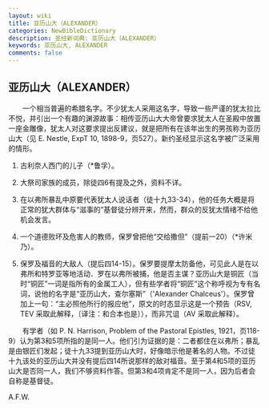 ```yaml
---
layout: wiki
title: 亚历山大（ALEXANDER）
categories: NewBibleDictionary
description: 圣经新词典: 亚历山大（ALEXANDER）
keywords: 亚历山大, ALEXANDER
comments: false
---
```


## 亚历山大（ALEXANDER）

　　一个相当普遍的希腊名字。不少犹太人采用这名字，导致一些严谨的犹太拉比不悦，并引出一个有趣的渊源故事：相传亚历山大大帝曾要求犹太人在圣殿中放置一座金雕像，犹太人对这要求提出反建议，就是把所有在该年出生的男孩称为亚历山大（见 E. Nestle, ExpT 10, 1898-9，页527）。新约圣经显示这名字被广泛采用的情形。

1. 古利奈人西门的儿子（*鲁孚）。

2. 大祭司家族的成员，除徒四6有提及之外，资料不详。

3. 在以弗所暴乱中原要代表犹太人说话者（徒十九33-34），他的任务大概是将正常的犹大群体与“滋事的”基督徒分辨开来，然而，群众的反犹太情绪不给他机会发言。

4. 一个道德败坏及危害人的教师，保罗曾把他“交给撒但”（提前一20）（*许米乃）。

5. 保罗及福音的大敌人（提后四14-15）。保罗要提摩太防备他，可见此人是在以弗所和特罗亚等地活动．罗在以弗所被捕，他是否主谋？亚历山大是铜匠（当时“铜匠”一词是指所有的金属工人），但有些学者将“铜匠”这个称呼视为专有名词，说他的名字是“亚历山大，查尔塞斯”（'Alexander Chalceus'）。保罗曾加上一句：“主必照他所行的报应他”，原文的时态显示这是一个预告（RSV, TEV 采取此解释，〔译注：和合本也是〕），而非咒诅（AV 采取此解释）。

　　有学者（如 P. N. Harrison, Problem of the Pastoral Epistles, 1921，页118-9）认为第3和5项所指的是同一人。他们引为证据的是：二者都住在以弗所；暴乱是由银匠们发起；徒十九33提到亚历山大时，好像暗示他是著名的人物。不过徒十九该处的亚历山大并没有提后四14所说那样的敌对福音。至于第4和5项的亚历山大是否同一人，我们不够资料作答。但第3和4项肯定不是同一人，因为后者会自称是基督徒。

A.F.W.






